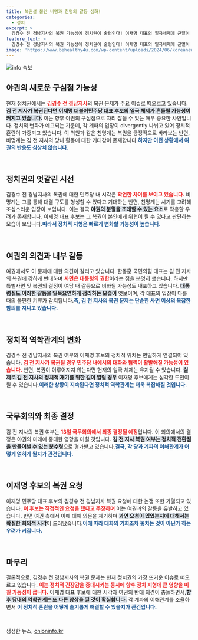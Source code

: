 ```yaml
---
title: 복권설 불안 비명과 친명의 갈등 심화!
categories:
  - 정치
excerpt: >
  김경수 전 경남지사의 복권 가능성에 정치권이 술렁인다! 이재명 대표의 일극체제에 균열이 생길지, 여당 내 갈등이 재연될지 관심 집중. 13일 결정 예정, 향후 선거 판도가 바뀔까? 클릭해 더 깊이 알아보세요!
feature_text: >
  김경수 전 경남지사의 복권 가능성에 정치권이 술렁인다! 이재명 대표의 일극체제에 균열이 생길지, 여당 내 갈등이 재연될지 관심 집중. 13일 결정 예정, 향후 선거 판도가 바뀔까? 클릭해 더 깊이 알아보세요!
image: 'https://www.behealthy4u.com/wp-content/uploads/2024/06/koreanews.jpg'
---
```


<p><img src="https://www.behealthy4u.com/wp-content/uploads/2024/06/koreanews.jpg" alt="info 속보" /></p>

<h2 data-ke-size="size26">야권의 새로운 구심점 가능성</h2>

<p data-ke-size="size16">현재 정치권에서는 <b><span style="color: #ee2323;">김경수 전 경남지사</span></b>의 복권 문제가 주요 이슈로 떠오르고 있습니다. <b><span style="background-color: #21538527;">김 전 지사가 복권된다면 이재명 더불어민주당 대표 후보의 일극 체제가 흔들릴 가능성이 커지고 있습니다.</span></b> 이는 향후 야권의 구심점으로 자리 잡을 수 있는 매우 중요한 사안입니다. 정치적 변화가 예고되는 가운데, 각 계파의 입장이 divergently 나뉘고 있어 정치적 혼란이 가중되고 있습니다. 이 의원과 같은 친명계는 복권을 긍정적으로 바라보는 반면, 비명계는 김 전 지사의 당내 활동에 대한 기대감이 존재합니다.<b><span style="color: #1a5490;">하지만 이런 상황에서 여권의 반응도 심상치 않습니다.</span></b></p>

<p data-ke-size="size16">&nbsp;</p>

<h2 data-ke-size="size26">정치권의 엇갈린 시선</h2>

<p data-ke-size="size16">김경수 전 경남지사의 복권에 대한 민주당 내 시각은 <b><span style="color: #ee2323;">확연한 차이를 보이고 있습니다.</span></b> 비명계는 그를 통해 대결 구도를 형성할 수 있다고 기대하는 반면, 친명계는 시기를 고려해 조심스러운 입장이 보입니다. 이는 결국 <b><span style="background-color: #21538527;">야권의 분열을 초래할 수 있는 요소</span></b>로 작용할 우려가 존재합니다. 이재명 대표 후보는 그 복권이 본인에게 위협이 될 수 있다고 판단하는 모습이 보입니다.<b><span style="color: #1a5490;">따라서 정치적 지형은 빠르게 변화할 가능성이 높습니다.</span></b></p>

<p data-ke-size="size16">&nbsp;</p>

<h2 data-ke-size="size26">여권의 의견과 내부 갈등</h2>

<p data-ke-size="size16">여권에서도 이 문제에 대한 의견이 갈리고 있습니다. 한동훈 국민의힘 대표는 김 전 지사의 복권에 강하게 반대하며 <b><span style="color: #ee2323;">사면은 대통령의 권한</span></b>이라는 점을 분명히 했습니다. 하지만 특별사면 및 복권의 결정이 여당 내 갈등으로 비화될 가능성도 내포하고 있습니다. <b><span style="background-color: #21538527;">대통령실도 이러한 갈등을 일목요연하게 정리하는 모습이</span></b> 엿보이며, 각 대표의 입장이 다를 때의 불편한 기류가 감지됩니다.<b><span style="color: #1a5490;">즉, 김 전 지사의 복권 문제는 단순한 사면 이상의 복잡한 함의를 지니고 있습니다.</span></b></p>

<p data-ke-size="size16">&nbsp;</p>

<h2 data-ke-size="size26">정치적 역학관계의 변화</h2>

<p data-ke-size="size16">김경수 전 경남지사의 복권 여부와 이재명 후보의 정치적 위치는 면밀하게 연결되어 있습니다. <b><span style="color: #ee2323;">김 전 지사가 복권될 경우 민주당 내에서의 대화와 협력이 활발해질 가능성이 있습니다.</span></b> 반면, 복권이 이루어지지 않는다면 현재의 일극 체제는 유지될 수 있습니다. <b><span style="background-color: #21538527;">실제로 김 전 지사의 정치적 재기를 위한 길이 열릴 경우</span></b> 이재명 후보에게는 심각한 도전이 될 수 있습니다.<b><span style="color: #1a5490;">이러한 상황이 지속된다면 정치적 역학관계는 더욱 복잡해질 것입니다.</span></b></p>

<p data-ke-size="size16">&nbsp;</p>

<h2 data-ke-size="size26">국무회의와 최종 결정</h2>

<p data-ke-size="size16">김 전 지사의 복권 여부는 <b><span style="color: #ee2323;">13일 국무회의에서 최종 결정될 예정</span></b>입니다. 이 회의에서의 결정은 야권의 미래에 중대한 영향을 미칠 것입니다. <b><span style="background-color: #21538527;">김 전 지사 복권 여부는 정치적 전환점을 만들어낼 수 있는 분수령</span></b>으로 평가받고 있습니다.<b><span style="color: #1a5490;">결국, 각 당과 계파의 이해관계가 어떻게 얽히게 될지가 관건입니다.</span></b></p>

<p data-ke-size="size16">&nbsp;</p>

<h2 data-ke-size="size26">이재명 후보의 복권 요청</h2>

<p data-ke-size="size16">이재명 민주당 대표 후보의 김경수 전 경남지사 복권 요청에 대한 논쟁 또한 가열되고 있습니다. <b><span style="color: #ee2323;">이 후보는 직접적인 요청을 했다고 주장하며</span></b> 이는 여권과의 갈등을 유발하고 있습니다. 반면 여권 측에서 이에 대해 의문을 제기하며 <b><span style="background-color: #21538527;">과연 요청이 있었는지에 대해서는 확실한 회의적 시각</span></b>이 드러났습니다.<b><span style="color: #1a5490;">이에 따라 대화의 기회조차 놓치는 것이 아닌가 하는 우려가 커집니다.</span></b></p>

<p data-ke-size="size16">&nbsp;</p>

<h2 data-ke-size="size26">마무리</h2>

<p data-ke-size="size16">결론적으로, 김경수 전 경남지사의 복권 문제는 현재 정치권의 가장 뜨거운 이슈로 떠오르고 있습니다. <b><span style="color: #ee2323;">이는 정치적 긴장감을 증대시키는 동시에 향후 정치 지형에 큰 영향을 미칠 가능성이 큽니다.</span></b> 이재명 대표 후보에 대한 시각과 여권의 반대 의견이 충돌하면서,<b><span style="background-color: #21538527;">향후 당내의 역학관계는 또 다른 양상을 띨 것이 확실합니다.</span></b> 각 계파의 이해관계를 조율하면서 <b><span style="color: #1a5490;">이 정치적 혼란을 어떻게 슬기롭게 해결할 수 있을지가 관건입니다.</span></b></p>

<p data-ke-size="size16">&nbsp;</p>
생생한 뉴스, <a href="https://onioninfo.kr" rel="dofollow">onioninfo.kr</a>


